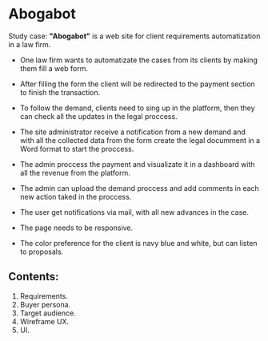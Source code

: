 # Abogabot
Study case: **"Abogabot"** is a web site for client requirements automatization in a law firm.

- One law firm wants to automatizate the cases from its clients by making them fill a web form.

- After filling the form the client will be redirected to the payment section to finish the transaction.

- To follow the demand, clients need to sing up in the platform, then they can check all the updates in the legal proccess.

- The site administrator receive a notification from a new demand and with all the collected data from the form create the legal documment in a Word format to start the proccess.

- The admin proccess the payment and visualizate it in a dashboard with all the revenue from the platform.

- The admin can upload the demand proccess and add comments in each new action taked in the proccess.

- The user get notifications via mail, with all new advances in the case.

- The page needs to be responsive. 

- The color preference for the client is navy blue and white, but can listen to proposals.

## Contents:

1. Requirements.
2. Buyer persona.
3. Target audience.
4. Wireframe UX.
5. UI.

